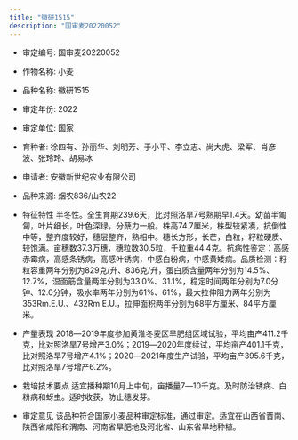 ```yaml
---
title: "徽研1515"
description: "国审麦20220052"
---
```

* 审定编号:  国审麦20220052

*  作物名称:  小麦

*  品种名称:  徽研1515

*  审定年份:  2022

*  审定单位:  国家

* 育种者:  徐四有、孙丽华、刘明芳、于小平、李立志、尚大虎、梁军、肖彦波、张玲玲、胡易冰

*  申请者:  安徽新世纪农业有限公司

*  品种来源:  烟农836/山农22

*  特征特性
半冬性。全生育期239.6天，比对照洛旱7号熟期早1.4天。幼苗半匍匐，叶片细长，叶色深绿，分蘖力一般。株高74.7厘米，株型较紧凑，抗倒性中等，整齐度较好，穗层整齐，熟相中。穗长方形，长芒，白粒，籽粒硬质、较饱满。亩穗数37.3万穗，穗粒数30.5粒，千粒重44.4克。抗病性鉴定：高感赤霉病，高感条锈病，高感叶锈病，中感白粉病，中感黄矮病。品质检测：籽粒容重两年分别为829克/升、836克/升，蛋白质含量两年分别为14.5%、12.7%，湿面筋含量两年分别为33.0%、31.1%，稳定时间两年分别为7.0分钟、12.0分钟，吸水率两年分别为61%、61%，最大拉伸阻力两年分别为353Rm.E.U.、432Rm.E.U.，拉伸面积两年分别为68平方厘米、84平方厘米。

*  产量表现
2018―2019年度参加黄淮冬麦区旱肥组区域试验，平均亩产411.2千克，比对照洛旱7号增产3.0%；2019―2020年度续试，平均亩产401.1千克，比对照洛旱7号增产4.1%；2020―2021年度生产试验，平均亩产395.6千克，比对照洛旱7号增产6.2%。

*  栽培技术要点
适宜播种期10月上中旬，亩播量7―10千克。及时防治锈病、白粉病和蚜虫。适时收获，防止穗发芽。

*  审定意见
该品种符合国家小麦品种审定标准，通过审定。适宜在山西省晋南、陕西省咸阳和渭南、河南省旱肥地及河北省、山东省旱地种植。
